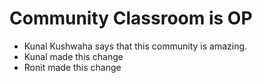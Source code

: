 # Community Classroom is OP

- Kunal Kushwaha says that this community is amazing.
- Kunal made this change
- Ronit made this change
